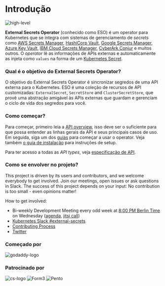 # Introdução

![high-level](./pictures/diagrams-high-level-simple.png)

**External Secrets Operator** (conhecido como ESO) é um operator para Kubernetes que se integra com sistemas de gerenciamento de <em>secrets</em> como [AWS Secrets
Manager](https://aws.amazon.com/secrets-manager/), [HashiCorp
Vault](https://www.vaultproject.io/), [Google Secrets
Manager](https://cloud.google.com/secret-manager), [Azure Key
Vault](https://azure.microsoft.com/en-us/services/key-vault/), [IBM Cloud Secrets Manager](https://www.ibm.com/cloud/secrets-manager), [CyberArk Conjur](https://www.conjur.org) e muitos outros. O <em>operator</em> lê as informações de APIs externas e automaticamente as injeta como `values` na forma de um [Kubernetes
Secret](https://kubernetes.io/docs/concepts/configuration/secret/).

### Qual é o objetivo do External Secrets Operator?

O objetivo do External Secrets Operator é sincronizar segredos de uma API externa para o Kubernetes. ESO é uma coleção de recursos de API customizadas: `ExternalSecret`, `SecretStore` and `ClusterSecretStore`, que provê uma abstração amigável às APIs externas que guardam e gerenciam o ciclo de vida dos segredos para você.

### Como começar?

Para começar, primeiro leia a [API overview](introduction/overview), isso deve ser o suficiente para que possa entender as linhas gerais da API e seus  principais casos de uso. Em seguida, siga um dos [guias](guides/introduction) para começar a usar o operator. Veja também [o guia de instalação](introduction/getting-started) para instruções de setup.

Para ter acesso a todas as <em>API types</em>, veja [especificação de API](api/spec.md).


### Como se envolver no projeto?

This project is driven by its users and contributors, and we welcome everybody
to get involved. Join our meetings, open issues or ask questions in Slack. The
success of this project depends on your input: No contribution is too small -
even opinions matter!

How to get involved:

- Bi-weekly Development Meeting every odd week at [8:00 PM Berlin Time](https://dateful.com/time-zone-converter?t=20:00&tz=Europe/Berlin) on Wednesday
  ([agenda](https://hackmd.io/GSGEpTVdRZCP6LDxV3FHJA), [jitsi call](https://meet.jit.si/eso-community-meeting))
- [Kubernetes Slack
  #external-secrets](https://kubernetes.slack.com/messages/external-secrets)
- [Contributing Process](contributing/process)
- [Twitter](https://twitter.com/ExtSecretsOptr)

### Começado por

![godaddy-logo](./pictures/godaddy_logo.png)

### Patrocinado por

![cs-logo](./pictures/cs_logo.png)
![Form3](./pictures/form3_logo.png)
![Pento](./pictures/pento_logo.png)
